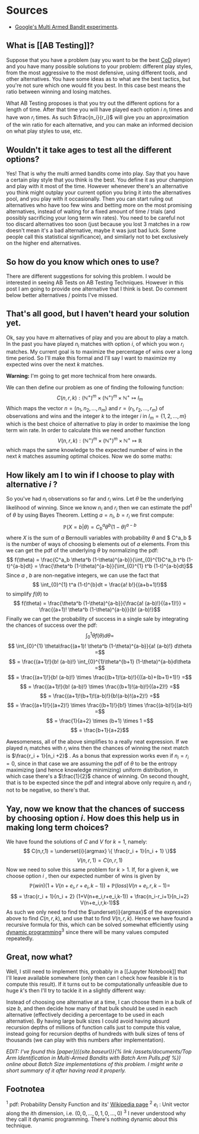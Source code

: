 # Sources
- [Google's Multi Armed Bandit experiments](https://support.google.com/analytics/answer/2844870).  

## What is [[AB Testing]]?
Suppose that you have a problem (say you want to be the best [CoD](https://www.callofduty.com) player) and you have many possible solutions to your problem: different play styles, from the most aggressive to the most defensive, using different tools, and other alternatives. You have some ideas as to what are the best tactics, but you're not sure which one would fit you best. In this case best means the ratio between winning and losing matches.

What AB Testing proposes is that you try out the different options for a length of time. After that time you will have played each option $i$ $n_i$ times and have won $r_i$ times. As such $\frac{n_i}{r_i}$ will give you an approximation of the win ratio for each alternative, and you can make an informed decision on what play styles to use, etc.

## Wouldn't it take ages to test all the different options?
Yes! That is why the multi armed bandits come into play. Say that you have a certain play style that you think is the best. You define it as your champion and play with it most of the time. However whenever there's an alternative you think might outplay your current option you bring it into the alternatives pool, and you play with it occasionally. Then you can start ruling out alternatives who have too few wins and betting more on the most promising alternatives, instead of waiting for a fixed amount of time / trials (and possibly sacrificing your long term win rates). You need to be careful not too discard alternatives too soon (just because you lost 3 matches in a row doesn't mean it's a bad alternative, maybe it was just bad luck. Some people call this statistical significance), and similarly not to bet exclusively on the higher end alternatives.

## So how do you know which ones to use?
There are different suggestions for solving this problem. I would be interested in seeing AB Tests on AB Testing Techniques. However in this post I am going to provide one alternative that I think is best. Do comment below better alternatives / points I've missed.

## That's all good, but I haven't heard your solution yet.
Ok, say you have $m$ alternatives of play and you are about to play a match. In the past you have played $n_i$ matches with option $i$, of which you won $r_i$ matches. My current goal is to maximize the percentage of wins over a long time period. So I'll make this formal and I'll say I want to maximize my expected wins over the next $k$ matches.

**Warning:** I'm going to get more technical from here onwards.

We can then define our problem as one of finding the following function:
$$C(n,r,k) : (\mathbb{N}^{+})^{m} \times (\mathbb{N}^{+})^{m} \times \mathbb{N}^{+} \mapsto I_m$$
Which maps the vector $n = (n_1,n_2,...,n_m)$ and $r = (r_1,r_2,...,r_m)$ of observations and wins and the integer $k$ to the integer $i$ in $I_m = \left \{ 1,2,...,m \right \}$ which is the best choice of alternative to play in order to maximise the long term win rate. In order to calculate this we need another function
$$V(n,r,k) : (\mathbb{N}^{+})^{m} \times (\mathbb{N}^{+})^{m} \times \mathbb{N}^{+} \mapsto \mathbb{R}$$
which maps the same knowledge to the expected number of wins in the next $k$ matches assuming optimal choices. Now we do some maths:

## How likely am I to win if I choose to play with alternative $i$ ?
So you've had $n_i$ observations so far and $r_i$ wins. Let $\theta$ be the underlying likelihood of winning. Since we know $n_i$ and $r_i$ then we can estimate the pdf<sup>1</sup> of $\theta$ by using Bayes Theorem. Letting $a=n_i$, $b=r_i$ we first compute:
$$\mathbb{P}( X=b | \theta) = C^a_b \theta^b (1-\theta)^{a-b}$$
where $X$ is the sum of $a$ Bernoulli variables with probability $\theta$ and $ C^a_b $ is the number of ways of choosing b elements out of $a$ elements. From this we can get the pdf of the underlying $\theta$ by normalizing the pdf:
$$ f(\theta) = \frac{C^a_b \theta^b (1-\theta)^{a-b}}{\int_{0}^{1}C^a_b t^b (1-t)^{a-b}dt} = \frac{\theta^b (1-\theta)^{a-b}}{\int_{0}^{1} t^b (1-t)^{a-b}dt}$$
Since $a$ , $b$ are non-negative integers, we can use the fact that
$$ \int_{0}^{1} t^a (1-t)^{b}dt = \frac{a! b!}{(a+b+1)!}$$
to simplify $f(\theta)$ to
$$ f(\theta) = \frac{\theta^b (1-\theta)^{a-b}}{\frac{a! (a-b)!}{(a+1)!}} = \frac{(a+1)! \theta^b (1-\theta)^{a-b}}{b! (a-b)!}$$
Finally we can get the probability of success in a single sale by integrating the chances of success over the pdf:
$$ \int_{0}^{1} \theta f(\theta) d\theta =$$
$$ \int_{0}^{1} \theta\frac{(a+1)! \theta^b (1-\theta)^{a-b}}{a! (a-b)!} d\theta =$$
$$ = \frac{(a+1)!}{b! (a-b)!} \int_{0}^{1}\theta^{b+1} (1-\theta)^{a-b}d\theta =$$
$$ = \frac{(a+1)!}{b! (a-b)!} \times \frac{(b+1)!(a-b)!}{((a-b)+(b+1)+1)!} =$$
$$ = \frac{(a+1)!}{b! (a-b)!} \times \frac{(b+1)!(a-b)!}{(a+2)!} =$$$$ = \frac{(a+1)!(b+1)!(a-b)!}{b!(a-b)!(a+2)!} =$$
$$ = \frac{(a+1)!}{(a+2)!} \times \frac{(b+1)!}{b!} \times \frac{(a-b)!}{(a-b)!} =$$
$$ = \frac{1}{a+2} \times (b+1) \times 1 =$$
$$ = \frac{b+1}{a+2}$$

Awesomeness, all of the above simplifies to a really neat expression. If we played $n_i$ matches with $r_i$ wins then the chances of winning the next match is $\frac{r_i + 1}{n_i +2}$ . As a bonus that expression works even if $n_i = r_i = 0$, since in that case we are assuming the pdf of $\theta$ to be the entropy maximizing (and hence knowledge minimizing) uniform distribution, in which case there's a $\frac{1}{2}$ chance of winning. On second thought, that is to be expected since the pdf and integral above only require $n_i$ and $r_i$ not to be negative, so there's that.

## Yay, now we know that the chances of success by choosing option $i$. How does this help us in making long term choices?

We have found the solutions of $C$ and $V$ for $k=1$, namely:
$$ C(n,r,1) = \underset{i}{argmax} \{ \frac{r_i + 1}{n_i + 1} \}$$$$ V(n,r,1) = C(n,r,1)$$Now we need to solve this same problem for $k>1$. If, for a given $k$, we choose option $i$ , then our expected number of wins is given by
$$ \mathbb{P}(win) (1+V(n+e_i,r+e_i,k-1)) + \mathbb{P}(loss) V(n+e_i,r,k-1) =$$
$$ = \frac{r_i + 1}{n_i + 2} (1+V(n+e_i,r+e_i,k-1)) + \frac{n_i-r_i+1}{n_i+2} V(n+e_i,r,k-1)$$
As such we only need to find the $\underset{i}{argmax}$ of the expression above to find $C(n,r,k)$, and use that to find $V(n,r,k)$. Hence we have found a recursive formula for this, which can be solved somewhat efficiently using [dynamic programming](https://en.wikipedia.org/wiki/Dynamic_programming)<sup>3</sup> since there will be many values computed repeatedly.

## Great, now what?
Well, I still need to implement this, probably in a [[Jupyter Notebook]] that I'll leave available somewhere (only then can I check how feasible it is to compute this result). If it turns out to be computationally unfeasible due to huge $k$'s then I'll try to tackle it in a slightly different way:

Instead of choosing one alternative at a time, I can choose them in a bulk of size $b$, and then decide how many of that bulk should be used in each alternative (effectively deciding a percentage to be used in each alternative). By having large bulk sizes I could avoid having absurd recursion depths of millions of function calls just to compute this value, instead going for recursion depths of hundreds with bulk sizes of tens of thousands (we can play with this numbers after implementation).

*EDIT: I've found this [paper]({{site.baseurl}}{% link /assets/documents/Top Arm Identification in Multi-Armed Bandits with Batch Arm Pulls.pdf %}) online about Batch Size implementations of this problem. I might write a short summary of it after having read it properly.*

## Footnotea
<sup>1</sup> pdf: Probability Density Function and its' [Wikipedia page](https://en.wikipedia.org/wiki/Probability_density_function)
<sup>2</sup> $e_i$ : Unit vector along the $i$th dimension, i.e. $(0,0,...,0,1,0,...,0)$
<sup>3</sup> I never understood why they call it dynamic programming. There's nothing dynamic about this technique.
